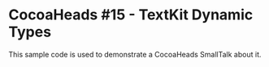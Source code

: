 CocoaHeads #15 - TextKit Dynamic Types
======================================

This sample code is used to demonstrate a CocoaHeads SmallTalk about it.
